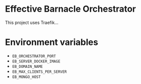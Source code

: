 # Effective Barnacle Orchestrator

This project uses Traefik...

# Environment variables

* `EB_ORCHESTRATOR_PORT`
* `EB_SERVER_DOCKER_IMAGE`
* `EB_DOMAIN_NAME`
* `EB_MAX_CLIENTS_PER_SERVER`
* `EB_MONGO_HOST`
